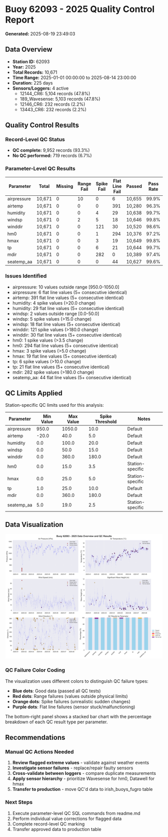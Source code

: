 # Buoy 62093 - 2025 Quality Control Report

**Generated:** 2025-08-19 23:49:03

## Data Overview

- **Station ID:** 62093
- **Year:** 2025
- **Total Records:** 10,671
- **Time Range:** 2025-01-01 00:00:00 to 2025-08-14 23:00:00
- **Duration:** 225 days
- **Sensors/Loggers:** 4 active
  - 12144_CR6: 5,104 records (47.8%)
  - 189_Wavesense: 5,103 records (47.8%)
  - 12146_CR6: 232 records (2.2%)
  - 13443_CR6: 232 records (2.2%)

## Quality Control Results

### Record-Level QC Status

- **QC complete:** 9,952 records (93.3%)
- **No QC performed:** 719 records (6.7%)

### Parameter-Level QC Results

| Parameter | Total | Missing | Range Fail | Spike Fail | Flat Line Fail | Passed | Pass Rate |
|-----------|--------|---------|------------|------------|----------------|--------|-----------|
| airpressure | 10,671 | 0 | 10 | 0 | 6 | 10,655 | 99.9% |
| airtemp | 10,671 | 0 | 0 | 0 | 391 | 10,280 | 96.3% |
| humidity | 10,671 | 0 | 0 | 4 | 29 | 10,638 | 99.7% |
| windsp | 10,671 | 0 | 2 | 5 | 18 | 10,646 | 99.8% |
| winddir | 10,671 | 0 | 0 | 121 | 30 | 10,520 | 98.6% |
| hm0 | 10,671 | 0 | 0 | 1 | 294 | 10,376 | 97.2% |
| hmax | 10,671 | 0 | 0 | 3 | 19 | 10,649 | 99.8% |
| tp | 10,671 | 0 | 0 | 6 | 21 | 10,644 | 99.7% |
| mdir | 10,671 | 0 | 0 | 282 | 0 | 10,389 | 97.4% |
| seatemp_aa | 10,671 | 0 | 0 | 0 | 44 | 10,627 | 99.6% |

### Issues Identified

- airpressure: 10 values outside range [950.0-1050.0]
- airpressure: 6 flat line values (5+ consecutive identical)
- airtemp: 391 flat line values (5+ consecutive identical)
- humidity: 4 spike values (>20.0 change)
- humidity: 29 flat line values (5+ consecutive identical)
- windsp: 2 values outside range [0.0-50.0]
- windsp: 5 spike values (>15.0 change)
- windsp: 18 flat line values (5+ consecutive identical)
- winddir: 121 spike values (>180.0 change)
- winddir: 30 flat line values (5+ consecutive identical)
- hm0: 1 spike values (>3.5 change)
- hm0: 294 flat line values (5+ consecutive identical)
- hmax: 3 spike values (>5.0 change)
- hmax: 19 flat line values (5+ consecutive identical)
- tp: 6 spike values (>10.0 change)
- tp: 21 flat line values (5+ consecutive identical)
- mdir: 282 spike values (>180.0 change)
- seatemp_aa: 44 flat line values (5+ consecutive identical)

## QC Limits Applied

Station-specific QC limits used for this analysis:

| Parameter | Min Value | Max Value | Spike Threshold | Notes |
|-----------|-----------|-----------|-----------------|-------|
| airpressure | 950.0 | 1050.0 | 10.0 | Default |
| airtemp | -20.0 | 40.0 | 5.0 | Default |
| humidity | 0.0 | 100.0 | 20.0 | Default |
| windsp | 0.0 | 50.0 | 15.0 | Default |
| winddir | 0.0 | 360.0 | 180.0 | Default |
| hm0 | 0.0 | 15.0 | 3.5 | Station-specific |
| hmax | 0.0 | 25.0 | 5.0 | Station-specific |
| tp | 1.0 | 25.0 | 10.0 | Default |
| mdir | 0.0 | 360.0 | 180.0 | Default |
| seatemp_aa | 5.0 | 19.0 | 2.5 | Station-specific |

## Data Visualization

![QC Overview](buoy_62093_2025_qc_overview.png)

### QC Failure Color Coding

The visualization uses different colors to distinguish QC failure types:

- **Blue dots**: Good data (passed all QC tests)
- **Red dots**: Range failures (values outside physical limits)
- **Orange dots**: Spike failures (unrealistic sudden changes)
- **Purple dots**: Flat line failures (sensor stuck/malfunctioning)

The bottom-right panel shows a stacked bar chart with the percentage breakdown of each QC result type per parameter.

## Recommendations

### Manual QC Actions Needed

1. **Review flagged extreme values** - validate against weather events
2. **Investigate sensor failures** - replace/repair faulty sensors
3. **Cross-validate between loggers** - compare duplicate measurements
4. **Apply sensor hierarchy** - prioritize Wavesense for hm0, Datawell for hmax
5. **Transfer to production** - move QC'd data to irish_buoys_fugro table

### Next Steps

1. Execute parameter-level QC SQL commands from readme.md
2. Perform individual value corrections for flagged data
3. Complete record-level QC marking
4. Transfer approved data to production table
